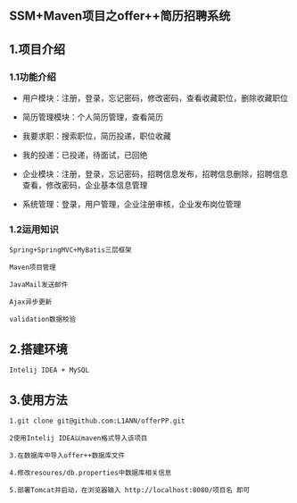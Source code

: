 ## SSM+Maven项目之offer++简历招聘系统

## 1.项目介绍

### 1.1功能介绍

- 用户模块：注册，登录，忘记密码，修改密码，查看收藏职位，删除收藏职位

- 简历管理模块：个人简历管理，查看简历

- 我要求职：搜索职位，简历投递，职位收藏

- 我的投递：已投递，待面试，已回绝

- 企业模块：注册，登录，忘记密码，招聘信息发布，招聘信息删除，招聘信息查看，修改密码，企业基本信息管理        

- 系统管理：登录，用户管理，企业注册审核，企业发布岗位管理
	
### 1.2运用知识

	Spring+SpringMVC+MyBatis三层框架

	Maven项目管理

	JavaMail发送邮件

	Ajax异步更新

	validation数据校验

## 2.搭建环境

	Intelij IDEA + MySQL
	
## 3.使用方法

	1.git clone git@github.com:L1ANN/offerPP.git

	2使用Intelij IDEA以maven格式导入该项目

	3.在数据库中导入offer++数据库文件

	4.修改resoures/db.properties中数据库相关信息
	
	5.部署Tomcat并启动，在浏览器输入 http://localhost:8080/项目名 即可 
	
